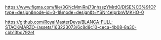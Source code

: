 https://www.figma.com/file/3GNcMmiRnj73nhsszYMrdO/DISE%C3%91O?type=design&node-id=0-1&mode=design&t=YSNr4eIprbnVMKHO-0


https://github.com/RoyalMasterDevs/BLANCA-FULL-STACKMARZO-/assets/163223073/6c8d8c10-ceca-4b08-8a30-cbb13bd792ef


